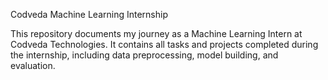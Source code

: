 Codveda Machine Learning Internship

This repository documents my journey as a Machine Learning Intern at Codveda Technologies. It contains all tasks and projects completed during the internship, including data preprocessing, model building, and evaluation.
